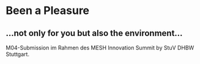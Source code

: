 # Been a Pleasure
...not only for you but also the environment...
 -----------------------------------------------------------------------------------------------
 M04-Submission im Rahmen des MESH Innovation Summit by StuV DHBW Stuttgart.
